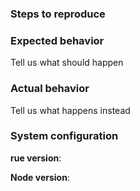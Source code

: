 ### Steps to reproduce

### Expected behavior
Tell us what should happen

### Actual behavior
Tell us what happens instead

### System configuration
**rue version**:

**Node version**:
